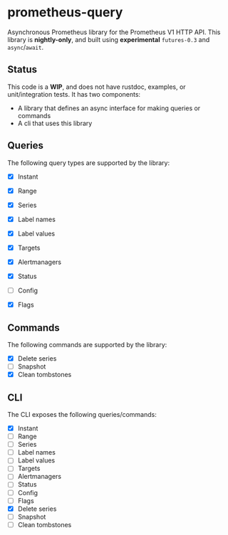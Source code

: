 # prometheus-query

Asynchronous Prometheus library for the Prometheus V1 HTTP API.
This library is **nightly-only**, and built using **experimental** `futures-0.3` and `async`/`await`.

## Status

This code is a **WIP**, and does not have rustdoc, examples,
or unit/integration tests. It has two components:

- A library that defines an async interface for making queries or commands
- A cli that uses this library

## Queries

The following query types are supported by the library:

- [x] Instant
- [x] Range
- [x] Series 
- [x] Label names
- [x] Label values
- [x] Targets
- [x] Alertmanagers
- [x] Status
- [ ] Config
- [x] Flags


## Commands

The following commands are supported by the library:

- [x] Delete series
- [ ] Snapshot
- [X] Clean tombstones

## CLI

The CLI exposes the following queries/commands:

- [x] Instant
- [ ] Range
- [ ] Series 
- [ ] Label names
- [ ] Label values
- [ ] Targets
- [ ] Alertmanagers
- [ ] Status
- [ ] Config
- [ ] Flags
- [x] Delete series
- [ ] Snapshot
- [ ] Clean tombstones
